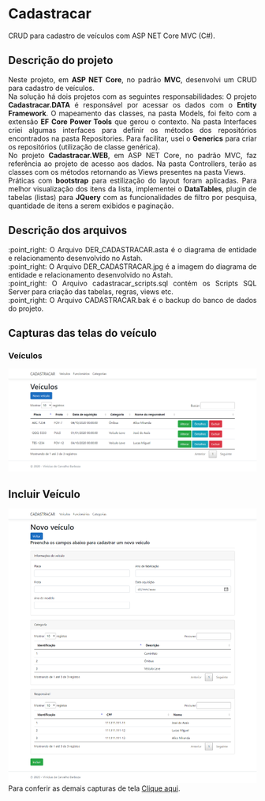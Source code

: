 # Cadastracar
CRUD para cadastro de veículos com ASP NET Core MVC (C#).

## Descrição do projeto
<p align="justify">
Neste projeto, em <b>ASP NET Core</b>, no padrão <b>MVC</b>, desenvolvi um CRUD para cadastro
de veículos.<br>
Na solução há dois projetos com as seguintes responsabilidades:
O projeto <b>Cadastracar.DATA</b> é responsável por acessar os dados com o <b>Entity Framework</b>.
O mapeamento das classes, na pasta Models, foi feito com a extensão <b>EF Core Power Tools</b>
que gerou o contexto. Na pasta Interfaces criei algumas interfaces para definir
os métodos dos repositórios encontrados na pasta Repositories. Para facilitar, usei o <b>Generics</b>
para criar os repositórios (utilização de classe genérica). <br>
No projeto <b>Cadastracar.WEB</b>, em ASP NET Core, no padrão MVC, faz referência ao projeto de acesso aos
dados. Na pasta Controllers, terão as classes com os métodos retornando as Views presentes na pasta Views.<br>
Práticas com <b>bootstrap</b> para estilização do layout foram aplicadas. Para melhor visualização dos itens
da lista, implementei o <b>DataTables</b>, plugin de tabelas (listas) para <b>JQuery</b> com as funcionalidades de filtro
por pesquisa, quantidade de itens a serem exibidos e paginação.
</p>

## Descrição dos arquivos
<p align="justify">
:point_right: O Arquivo DER_CADASTRACAR.asta é o diagrama de entidade e relacionamento desenvolvido no Astah. <br>
:point_right: O Arquivo DER_CADASTRACAR.jpg é a imagem do diagrama de entidade e relacionamento desenvolvido no Astah. <br>
:point_right: O Arquivo cadastracar_scripts.sql contém os Scripts SQL Server para criação das tabelas, regras, views etc. <br>
:point_right: O Arquivo CADASTRACAR.bak é o backup do banco de dados do projeto. <br>
</p>

## Capturas das telas do veículo
### Veículos
![alt text](https://github.com/mrtrycatch/CRUD_CADASTRACAR/blob/master/Arquivos/Screenshots/localhost_44331_Veiculo.png)
## Incluir Veículo
![alt text](https://github.com/mrtrycatch/CRUD_CADASTRACAR/blob/master/Arquivos/Screenshots/localhost_44331_Veiculo_Create.png)
Para conferir as demais capturas de tela <a target="_blank" href="https://github.com/mrtrycatch/CRUD_CADASTRACAR/tree/master/Arquivos/Screenshots">Clique aqui</a>.
